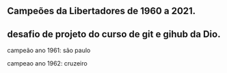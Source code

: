 ## Campeões da Libertadores de 1960 a 2021.


## desafio de projeto do curso de git e gihub da Dio.


campeão ano 1961: são paulo

campeao ano 1962: cruzeiro
